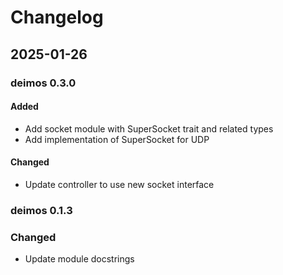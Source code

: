 # Changelog

## 2025-01-26

### deimos 0.3.0

#### Added

* Add socket module with SuperSocket trait and related types
* Add implementation of SuperSocket for UDP

#### Changed

* Update controller to use new socket interface

### deimos 0.1.3

### Changed

* Update module docstrings
